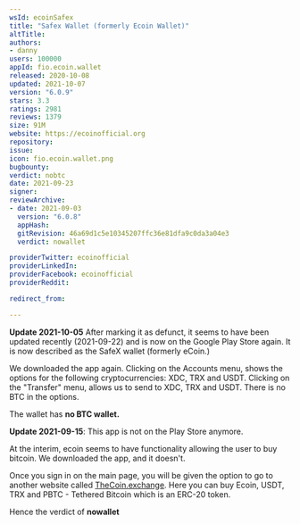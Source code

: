 ```yaml
---
wsId: ecoinSafex
title: "Safex Wallet (formerly Ecoin Wallet)"
altTitle: 
authors:
- danny
users: 100000
appId: fio.ecoin.wallet
released: 2020-10-08
updated: 2021-10-07
version: "6.0.9"
stars: 3.3
ratings: 2981
reviews: 1379
size: 91M
website: https://ecoinofficial.org
repository: 
issue: 
icon: fio.ecoin.wallet.png
bugbounty: 
verdict: nobtc
date: 2021-09-23
signer: 
reviewArchive:
- date: 2021-09-03
  version: "6.0.8"
  appHash: 
  gitRevision: 46a69d1c5e10345207ffc36e81dfa9c0da3a04e3
  verdict: nowallet

providerTwitter: ecoinofficial
providerLinkedIn: 
providerFacebook: ecoinofficial
providerReddit: 

redirect_from:

---
```



**Update 2021-10-05** After marking it as defunct, it seems to have been updated recently (2021-09-22) and is now on the Google Play Store again. It is now described as the SafeX wallet (formerly eCoin.)

We downloaded the app again. Clicking on the Accounts menu, shows the options for the following cryptocurrencies: XDC, TRX and USDT. Clicking on the "Transfer" menu, allows us to send to XDC, TRX and USDT. There is no BTC in the options.

The wallet has **no BTC wallet.**

**Update 2021-09-15**: This app is not on the Play Store anymore.

At the interim, ecoin seems to have functionality allowing the user to buy bitcoin. We downloaded the app, and it doesn't. 

Once you sign in on the main page, you will be given the option to go to another website called [TheCoin.exchange](http://thecoin.exchange). Here you can buy Ecoin, USDT, TRX and PBTC - Tethered Bitcoin which is an ERC-20 token.

Hence the verdict of **nowallet**

